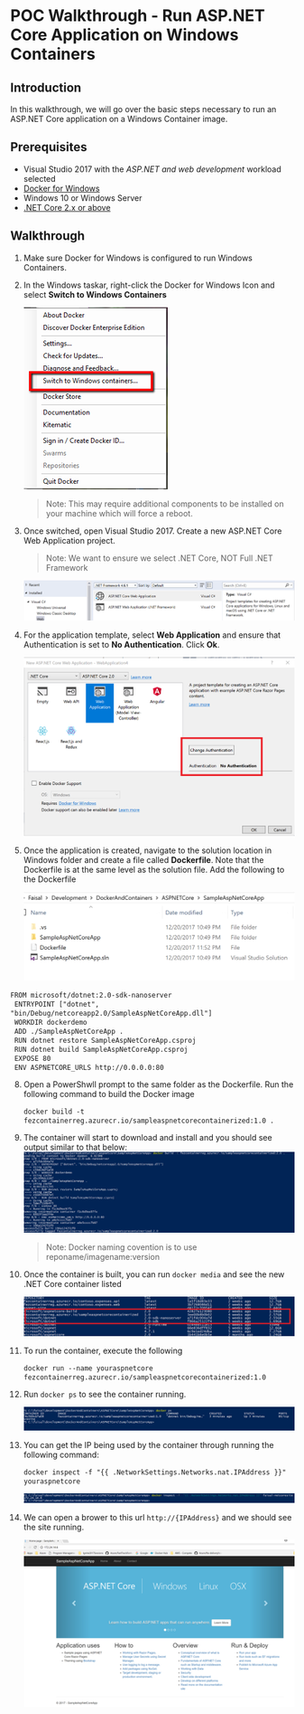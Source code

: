 # POC Walkthrough - Run ASP.NET Core Application on Windows Containers

## Introduction
In this walkthrough, we will go over the basic steps necessary to run an ASP.NET Core application on a Windows Container image.

## Prerequisites
* Visual Studio 2017 with the *ASP.NET and web development* workload selected
* [Docker for Windows](https://www.docker.com/docker-windows)
* Windows 10 or Windows Server
* [.NET Core 2.x or above](https://www.microsoft.com/net/download/visual-studio-sdks)

## Walkthrough
1. Make sure Docker for Windows is configured to run Windows Containers.
2. In the Windows taskar, right-click the Docker for Windows Icon and select **Switch to Windows Containers**

    ![Screenshot](media/aspnet-windows/aspnet-containers-01.png)

    > Note: This may require additional components to be installed on your machine which will force a reboot.
3. Once switched, open Visual Studio 2017. Create a new ASP.NET Core Web Application project.
    > Note: We want to ensure we select .NET Core, NOT Full .NET Framework
    
    ![Screenshot](media/aspnet-core/NetCoreProject-001.png)

4. For the application template, select **Web Application** and ensure that Authentication is set to **No Authentication**. Click **Ok**.
     
    ![Screenshot](media/aspnet-core/NetCoreWebApplication-002.png)

5. Once the application is created, navigate to the solution location in Windows folder and create a file called **Dockerfile**. Note that the Dockerfile is at the same level as the solution file. Add the following to the Dockerfile

    ![Screenshot](media/aspnet-core/LocationofDockerFile-004.png)

```
FROM microsoft/dotnet:2.0-sdk-nanoserver
 ENTRYPOINT ["dotnet", "bin/Debug/netcoreapp2.0/SampleAspNetCoreApp.dll"]
 WORKDIR dockerdemo
 ADD ./SampleAspNetCoreApp .
 RUN dotnet restore SampleAspNetCoreApp.csproj
 RUN dotnet build SampleAspNetCoreApp.csproj
 EXPOSE 80
 ENV ASPNETCORE_URLS http://0.0.0.0:80

```       

8. Open a PowerShwll prompt to the same folder as the Dockerfile. Run the following command to build the Docker image
    ```
    docker build -t fezcontainerreg.azurecr.io/sampleaspnetcorecontainerized:1.0 .
    ```
9. The container will start to download and install and you should see output similar to that below:
    ![Screenshot](media/aspnet-core/NetCoreImageAfterDockerBuildRunningOutput-005.png)
    
    > Note: Docker naming covention is to use reponame/imagename:version
    
10. Once the container is built, you can run `docker media` and see the new .NET Core container listed
   
    ![Screenshot](media/aspnet-core/NetCoreImageAfterDockerBuild-003.png)

11. To run the container, execute the following
    ```
    docker run --name youraspnetcore fezcontainerreg.azurecr.io/sampleaspnetcorecontainerized:1.0
    ```

12. Run `docker ps`
    to see the container running.
       
    ![Screenshot](media/aspnet-core/RunningNetCoreContainer-006.png)

13. You can get the IP being used by the container through running the following command:       
    
    ```
    docker inspect -f "{{ .NetworkSettings.Networks.nat.IPAddress }}" youraspnetcore
    ```

    ![Screenshot](media/aspnet-core/GetTheNetCoreContainerIP-008.png)

14. We can open a brower to this url `http://{IPAddress}` and we should see the site running.
       
    ![Screenshot](media/aspnet-core/NetCoreSiteRunningInContainers-007.png)
